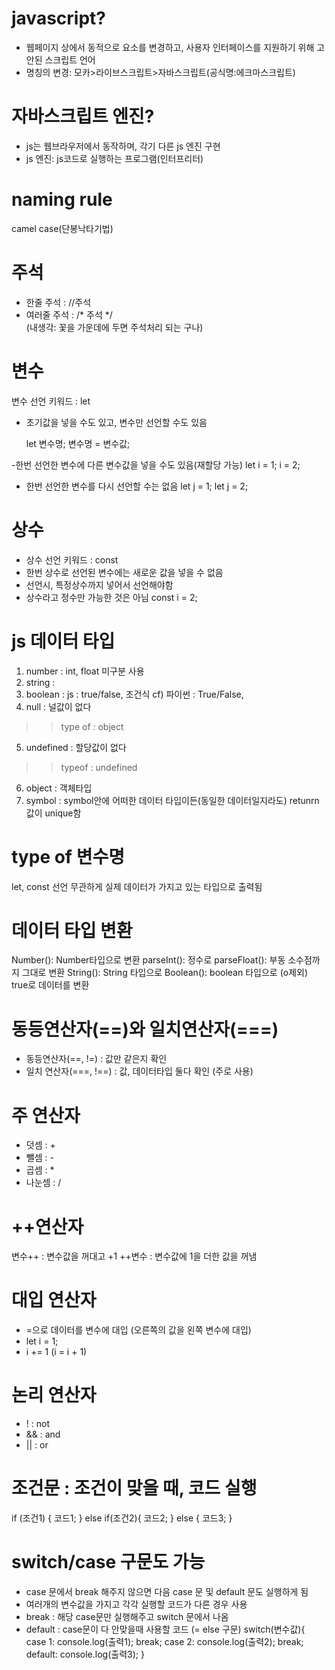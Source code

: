 # javascript?
- 웹페이지 상에서 동적으로 요소를 변경하고, 사용자 인터페이스를 지원하기 위해 고안된 스크립트 언어
- 명칭의 변경: 모카>라이브스크립트>자바스크립트(공식명:에크마스크립트)

# 자바스크립트 엔진?
- js는 웹브라우저에서 동작하며, 각기 다른 js 엔진 구현 
- js 엔진: js코드로 실행하는 프로그램(인터프리터)

# naming rule
camel case(단봉낙타기법)

# 주석
- 한줄 주석 : //주석
- 여러줄 주석 : 
  /* 
주석 
  */     
  (내생각: 꽃을 가운데에 두면 주석처리 되는 구나)

# 변수

변수 선언 키워드 : let 
- 초기값을 넣을 수도 있고, 
변수만 선언할 수도 있음

  let 변수명;
  변수명 = 변수값;

-한번 선언한 변수에 다른 변수값을 넣을 수도 있음(재할당 가능)
  let i = 1;
  i = 2;

- 한번 선언한 변수를 다시 선언할 수는 없음
  let j = 1;
  let j = 2;


# 상수

- 상수 선언 키워드 : const
- 한번 상수로 선언된 변수에는 새로운 값을 넣을 수 없음
- 선언시, 특정상수까지 넣어서 선언해야함
- 상수라고 정수만 가능한 것은 아님
  const i = 2;

# js 데이터 타입 
  1. number : int, float 미구분 사용
  2. string : 
  3. boolean : js : true/false, 조건식 cf) 파이썬 : True/False, 
  4. null : 널값이 없다 
  >>type of : object
  5. undefined : 할당값이 없다
  >>typeof : undefined 
  6. object : 객체타입
  7. symbol : symbol안에 어떠한 데이터 타입이든(동일한 데이터일지라도) retunrn값이 unique함

# type of 변수명
let, const 선언 무관하게 실제 데이터가 가지고 있는 타입으로 출력됨

# 데이터 타입 변환
Number(): Number타입으로 변환
parseInt(): 정수로
parseFloat(): 부동 소수점까지 그대로 변환
String(): String 타입으로
Boolean(): boolean 타입으로
(o제외) true로 데이터를 변환 

# 동등연산자(==)와 일치연산자(===)
- 동등연산자(==, !=) : 값만 같은지 확인
- 일치 연산자(===, !==) : 값, 데이터타입 둘다 확인 (주로 사용)

# 주 연산자
- 덧셈 : +
- 뺄셈 : - 
- 곱셈 : *
- 나눈셈 : /

# ++연산자
변수++ : 변수값을 꺼대고 +1
++변수 : 변수값에 1을 더한 값을 꺼냄

# 대입 연산자
- =으로 데이터를 변수에 대입 
(오른쪽의 값을 왼쪽 변수에 대입)
- let i = 1;
- i += 1
  (i = i + 1)

 # 논리 연산자
 - ! : not
 - && : and
 - || : or

# 조건문 : 조건이 맞을 때, 코드 실행
  if (조건1) {
    코드1;
  } else if(조건2){
    코드2;
  }
  else {
    코드3;
  }

# switch/case 구문도 가능
- case 문에서 break 해주지 않으면 다음 case 문 및 default 문도 실행하게 됨
- 여러개의 변수값을 가지고 각각 실행할 코드가 다른 경우 사용
- break : 해당 case문만 실행해주고 switch 문에서 나옴
- default : case문이 다 안맞을때 사용할 코드 (= else 구문) 
switch(변수값){
  case 1:
    console.log(출력1);
    break;
  case 2:
    console.log(출력2);
    break;
  default:
    console.log(출력3);
}







  
  






   

  

